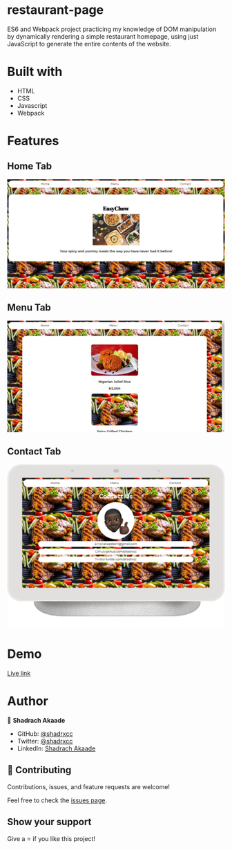 # restaurant-page
ES6 and Webpack project practicing my knowledge of DOM manipulation by dynamically rendering a simple restaurant homepage, using just JavaScript to generate the entire contents of the website.

# Built with
* HTML
* CSS
* Javascript
* Webpack

# Features

## Home Tab
![screenshot](./screenshot/home.jpg)

## Menu Tab
![screenshot](./screenshot/menu.jpg)

## Contact Tab
![screenshot](./screenshot/contact.png)
# Demo
[Live link](https://shadrxcc.github.io/restaurant-page/)

# Author 
👤 **Shadrach Akaade**

- GitHub: [@shadrxcc](https://github.com/shadrxcc)
- Twitter: [@shadrxcc](https://twitter.com/shadrxcc)
- LinkedIn: [Shadrach Akaade](https://www.linkedin.com/in/shadrachakaade/)

## 🤝 Contributing

Contributions, issues, and feature requests are welcome!

Feel free to check the [issues page](https://github.com/ZeenatLawal/Indian-Meals/issues).

## Show your support

Give a ⭐️ if you like this project!